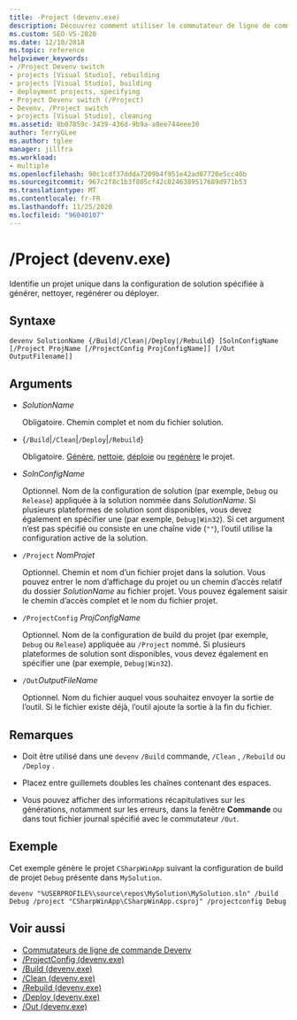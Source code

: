 ```yaml
---
title: -Project (devenv.exe)
description: Découvrez comment utiliser le commutateur de ligne de commande du projet devenv pour identifier un projet unique dans la configuration de solution spécifiée afin de générer, nettoyer, régénérer ou déployer le projet.
ms.custom: SEO-VS-2020
ms.date: 12/10/2018
ms.topic: reference
helpviewer_keywords:
- /Project Devenv switch
- projects [Visual Studio], rebuilding
- projects [Visual Studio], building
- deployment projects, specifying
- Project Devenv switch (/Project)
- Devenv, /Project switch
- projects [Visual Studio], cleaning
ms.assetid: 8b07859c-3439-436d-9b9a-a8ee744eee30
author: TerryGLee
ms.author: tglee
manager: jillfra
ms.workload:
- multiple
ms.openlocfilehash: 90c1cdf37ddda7209b4f951e42ad07720e5cc40b
ms.sourcegitcommit: 967c2f8c1b3f805cf42c0246389517689d971b53
ms.translationtype: MT
ms.contentlocale: fr-FR
ms.lasthandoff: 11/25/2020
ms.locfileid: "96040107"
---
```

# <a name="project-devenvexe"></a>/Project (devenv.exe)

Identifie un projet unique dans la configuration de solution spécifiée à générer, nettoyer, regénérer ou déployer.

## <a name="syntax"></a>Syntaxe

```shell
devenv SolutionName {/Build|/Clean|/Deploy|/Rebuild} [SolnConfigName [/Project ProjName [/ProjectConfig ProjConfigName]] [/Out OutputFilename]]
```

## <a name="arguments"></a>Arguments

- *SolutionName*

  Obligatoire. Chemin complet et nom du fichier solution.

- {`/Build`|`/Clean`|`/Deploy`|`/Rebuild`}

  Obligatoire. [Génère](build-devenv-exe.md), [nettoie](clean-devenv-exe.md), [déploie](deploy-devenv-exe.md) ou [regénère](rebuild-devenv-exe.md) le projet.

- *SolnConfigName*

  Optionnel. Nom de la configuration de solution (par exemple, `Debug` ou `Release`) appliquée à la solution nommée dans *SolutionName*. Si plusieurs plateformes de solution sont disponibles, vous devez également en spécifier une (par exemple, `Debug|Win32`). Si cet argument n’est pas spécifié ou consiste en une chaîne vide (`""`), l’outil utilise la configuration active de la solution.

- `/Project` *NomProjet*

  Optionnel. Chemin et nom d’un fichier projet dans la solution. Vous pouvez entrer le nom d’affichage du projet ou un chemin d’accès relatif du dossier *SolutionName* au fichier projet. Vous pouvez également saisir le chemin d’accès complet et le nom du fichier projet.

- `/ProjectConfig` *ProjConfigName*

  Optionnel. Nom de la configuration de build du projet (par exemple, `Debug` ou `Release`) appliquée au `/Project` nommé. Si plusieurs plateformes de solution sont disponibles, vous devez également en spécifier une (par exemple, `Debug|Win32`).

- `/Out`*OutputFileName*

  Optionnel. Nom du fichier auquel vous souhaitez envoyer la sortie de l’outil. Si le fichier existe déjà, l’outil ajoute la sortie à la fin du fichier.

## <a name="remarks"></a>Remarques

- Doit être utilisé dans une `devenv` `/Build` commande, `/Clean` , `/Rebuild` ou `/Deploy` .

- Placez entre guillemets doubles les chaînes contenant des espaces.

- Vous pouvez afficher des informations récapitulatives sur les générations, notamment sur les erreurs, dans la fenêtre **Commande** ou dans tout fichier journal spécifié avec le commutateur `/Out`.

## <a name="example"></a>Exemple

Cet exemple génère le projet `CSharpWinApp` suivant la configuration de build de projet `Debug` présente dans `MySolution`.

```shell
devenv "%USERPROFILE%\source\repos\MySolution\MySolution.sln" /build Debug /project "CSharpWinApp\CSharpWinApp.csproj" /projectconfig Debug
```

## <a name="see-also"></a>Voir aussi

- [Commutateurs de ligne de commande Devenv](../../ide/reference/devenv-command-line-switches.md)
- [/ProjectConfig (devenv.exe)](../../ide/reference/projectconfig-devenv-exe.md)
- [/Build (devenv.exe)](../../ide/reference/build-devenv-exe.md)
- [/Clean (devenv.exe)](../../ide/reference/clean-devenv-exe.md)
- [/Rebuild (devenv.exe)](../../ide/reference/rebuild-devenv-exe.md)
- [/Deploy (devenv.exe)](../../ide/reference/deploy-devenv-exe.md)
- [/Out (devenv.exe)](../../ide/reference/out-devenv-exe.md)
